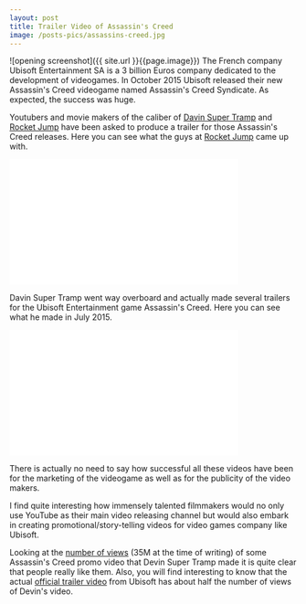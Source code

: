 ```yaml
---
layout: post
title: Trailer Video of Assassin's Creed
image: /posts-pics/assassins-creed.jpg
---
```

![opening screenshot]({{ site.url }}{{page.image}})
The French company Ubisoft Entertainment SA is a 3 billion Euros company dedicated
to the development of videogames.
In October 2015 Ubisoft released their new Assassin's Creed videogame named
Assassin's Creed Syndicate. As expected, the success was huge.

Youtubers and movie makers of the caliber of
 [Davin Super Tramp](https://www.youtube.com/user/devinsupertramp/videos)
 and
 [Rocket Jump](https://www.youtube.com/user/freddiew/videos) have been
asked to produce a trailer for those Assassin's Creed releases. Here you can see
what the guys at [Rocket Jump](https://www.rocketjump.com/) came up with.

<iframe src="//www.youtube.com/embed/-gEFv58vt2w?modestbranding=1&autohide=1&showinfo=0&controls=1" frameborder="0" width="400" height="220" allowfullscreen></iframe>

Davin Super Tramp went way overboard and actually made several trailers for the
Ubisoft Entertainment game Assassin's Creed. Here you can see what he made in July 2015.

<iframe src="//www.youtube.com/embed/HFRscoOkkb8?modestbranding=1&autohide=1&showinfo=0&controls=1" frameborder="0" width="400" height="220" allowfullscreen></iframe>

There is actually no need to say how successful all these videos have been for the
marketing of the videogame as well as for the publicity of the video makers.

I find quite interesting how immensely talented filmmakers would no only use
YouTube as their main video releasing channel but would also embark in creating
promotional/story-telling videos for video games company like Ubisoft.

Looking at the [number of views](https://www.youtube.com/watch?v=S8b1zWOgOKA)
(35M at the time of writing) of some Assassin's Creed promo video that Devin Super Tramp made
it is quite clear that people really like them. Also, you will find interesting
to know that the actual [official trailer video](https://www.youtube.com/watch?v=xzCEdSKMkdU) from Ubisoft has about half the number of views of Devin's video.
